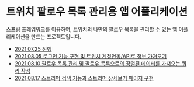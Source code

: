 <h1> 트위치 팔로우 목록 관리용 앱 어플리케이션</h1>
<p>
    스프링 프레임워크를 이용하여, 트위치의 나만의 팔로우 목록을 관리할 수 있는 앱 어플리케이션을 만드는 프로젝트입니다.
</p>

<ul>
    <li><a href="./info/20210725.md">2021.07.25 진행</a></li>
    <li><a href="./info/20210805.md">2021.08.05 로그인 기능 구현 및 트위치 계정연동/API로 정보 가져오기</a></li>
    <li><a href="./info/20210810.md">2021.08.10 팔로우 목록 관리 및 팔로우 목록으로의 정렬된 데이터를 가져오는 쿼리 작성</a></li>
    <li><a href="./info/20210817.md">2021.08.17 스트리머 검색 기능과 스트리머 상세보기 페이지 구현</a></li>
</ul>